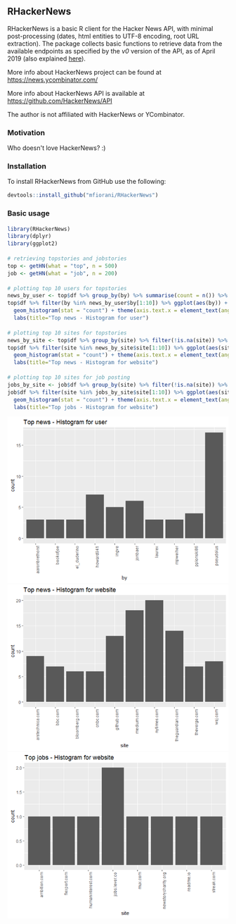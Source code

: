 ## RHackerNews

RHackerNews is a basic R client for the Hacker News API, with minimal post-processing (dates, html entities to UTF-8 encoding, root URL extraction). The package collects basic functions to retrieve data from the available endpoints as specified by the *v0* version of the API, as of April 2019 (also explained [here](https://www.dummyvars.xyz/post/RHackerNews/)).

More info about HackerNews project can be found at https://news.ycombinator.com/

More info about HackerNews API is available at https://github.com/HackerNews/API




The author is not affiliated with HackerNews or YCombinator.

### Motivation
Who doesn't love HackerNews? :)

### Installation
To install RHackerNews from GitHub use the following:

```R
devtools::install_github("mfiorani/RHackerNews")
```

### Basic usage
```R
library(RHackerNews)
library(dplyr)
library(ggplot2)

# retrieving topstories and jobstories
top <- getHN(what = "top", n = 500)
job <- getHN(what = "job", n = 200)

# plotting top 10 users for topstories 
news_by_user <- top$df %>% group_by(by) %>% summarise(count = n()) %>% arrange(desc(count))
top$df %>% filter(by %in% news_by_user$by[1:10]) %>% ggplot(aes(by)) +
  geom_histogram(stat = "count") + theme(axis.text.x = element_text(angle = 90, hjust = 1)) +
  labs(title="Top news - Histogram for user")

# plotting top 10 sites for topstories
news_by_site <- top$df %>% group_by(site) %>% filter(!is.na(site)) %>% summarise(count = n()) %>% arrange(desc(count))
top$df %>% filter(site %in% news_by_site$site[1:10]) %>% ggplot(aes(site)) +
  geom_histogram(stat = "count") + theme(axis.text.x = element_text(angle = 90, hjust = 1)) +
  labs(title="Top news - Histogram for website")

# plotting top 10 sites for job posting
jobs_by_site <- job$df %>% group_by(site) %>% filter(!is.na(site)) %>% summarise(count = n()) %>% arrange(desc(count))
job$df %>% filter(site %in% jobs_by_site$site[1:10]) %>% ggplot(aes(site)) +
  geom_histogram(stat = "count") + theme(axis.text.x = element_text(angle = 90, hjust = 1)) +
  labs(title="Top jobs - Histogram for website")
```


![Topstories by user](https://github.com/mfiorani/RHackerNews/raw/master/pics/topstories_by_user.png "Top stories by user")
![Top stories by site](https://github.com/mfiorani/RHackerNews/raw/master/pics/topstories_by_site.png "Top stories by site")
![Top jobs by site](https://github.com/mfiorani/RHackerNews/raw/master/pics/jobstories_by_site.png "Top jobs by site")



